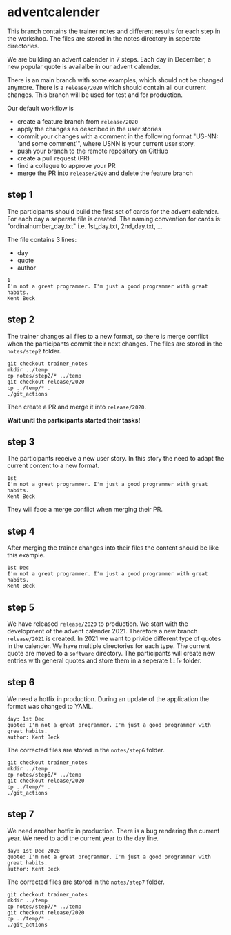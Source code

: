 # adventcalender


This branch contains the trainer notes and different results for each step in the workshop. The files are stored in the notes directory in seperate directories.

We are building an advent calender in 7 steps. Each day in December, a new popular quote is availalbe in our advent calender.

There is an main branch with some examples, which should not be changed anymore. There is a `release/2020` which should contain all our current changes. This branch will be used for test and for production.

Our default workflow is 
* create a feature branch from `release/2020`
* apply the changes as described in the user stories
* commit your changes with a comment in the following format "US-NN: 'and some comment'", where USNN is your current user story.
* push your branch to the remote repository on GitHub
* create a pull request (PR)
* find a collegue to approve your PR
* merge the PR into `release/2020` and delete the feature branch

## step 1
The participants should build the first set of cards for the advent calender. For each day a seperate file is created. The naming convention for cards is: "ordinalnumber_day.txt" i.e. 1st_day.txt, 2nd_day.txt, ...

The file contains 3 lines:
- day
- quote
- author

```
1
I'm not a great programmer. I'm just a good programmer with great habits.
Kent Beck
```

## step 2
The trainer changes all files to a new format, so there is merge conflict when the participants commit their next changes. The files are stored in the `notes/step2` folder.

```
git checkout trainer_notes
mkdir ../temp
cp notes/step2/* ../temp
git checkout release/2020
cp ../temp/* .
./git_actions
```

Then create a PR and merge it into `release/2020`. 

**Wait unitl the participants started their tasks!**

## step 3
The participants receive a new user story. In this story the need to adapt the current content to a new format.

```
1st
I'm not a great programmer. I'm just a good programmer with great habits.
Kent Beck
```

They will face a merge conflict when merging their PR.

## step 4
After merging the trainer changes into their files the content should be like this example.

```
1st Dec
I'm not a great programmer. I'm just a good programmer with great habits.
Kent Beck
```

## step 5
We have released `release/2020` to production. We start with the development of the advent calender 2021. Therefore a new branch `release/2021` is created. In 2021 we want to privide different type of quotes in the calender. We have multiple directories for each type. The current quote are moved to a `software` directory. The participants will create new entries with general quotes and store them in a seperate `life` folder.

## step 6
We need a hotfix in production. During an update of the application the format was changed to YAML. 
```
day: 1st Dec
quote: I'm not a great programmer. I'm just a good programmer with great habits.
author: Kent Beck
```

The corrected files are stored in the `notes/step6` folder.
```
git checkout trainer_notes
mkdir ../temp
cp notes/step6/* ../temp
git checkout release/2020
cp ../temp/* .
./git_actions
```

## step 7
We need another hotfix in production. There is a bug rendering the current year. We need to add the current year to the day line.
```
day: 1st Dec 2020
quote: I'm not a great programmer. I'm just a good programmer with great habits.
author: Kent Beck
```

The corrected files are stored in the `notes/step7` folder.
```
git checkout trainer_notes
mkdir ../temp
cp notes/step7/* ../temp
git checkout release/2020
cp ../temp/* .
./git_actions
```

